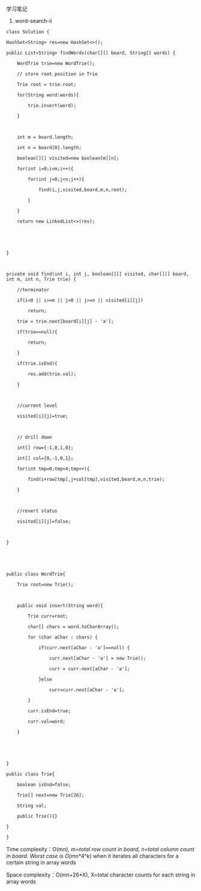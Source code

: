    学习笔记
   1. word-search-ii
    
    class Solution {

    HashSet<String> res=new HashSet<>();

    public List<String> findWords(char[][] board, String[] words) {

        WordTrie trie=new WordTrie();

		// store root position in Trie

        Trie root = trie.root;

        for(String word:words){

            trie.insert(word);

        }



        int m = board.length;

        int n = board[0].length;

        boolean[][] visited=new boolean[m][n];

        for(int i=0;i<m;i++){

            for(int j=0;j<n;j++){

                find(i,j,visited,board,m,n,root);

            }

        }

        return new LinkedList<>(res);





    }



    private void find(int i, int j, boolean[][] visited, char[][] board, int m, int n, Trie trie) {

		//terminator

        if(i<0 || i>=m || j<0 || j>=n || visited[i][j])

            return;

        trie = trie.next[board[i][j] - 'a'];

        if(trie==null){

            return;

        }

        if(trie.isEnd){

            res.add(trie.val);

        }

		

		//current level

        visited[i][j]=true;



		// drill down

        int[] row={-1,0,1,0};

        int[] col={0,-1,0,1};

        for(int tmp=0;tmp<4;tmp++){

            find(i+row[tmp],j+col[tmp],visited,board,m,n,trie);

        }

		

		//revert status

        visited[i][j]=false;



    }





    public class WordTrie{

        Trie root=new Trie();



        public void insert(String word){

            Trie curr=root;

            char[] chars = word.toCharArray();

            for (char aChar : chars) {

                if(curr.next[aChar - 'a']==null) {

                    curr.next[aChar - 'a'] = new Trie();

                    curr = curr.next[aChar - 'a'];

                }else

                    curr=curr.next[aChar - 'a'];

            }

            curr.isEnd=true;

            curr.val=word;

        }





    }

    public class Trie{

        boolean isEnd=false;

        Trie[] next=new Trie[26];

        String val;

        public Trie(){}

    }

    }



	
Time complexity：O(m*n), m=total row count in board, n=total column count in board. Worst case is O(m*n*4^k) when it iterates all characters for a certain string in array words 

Space complexity：O(mn+26*X), X=total character counts for each string in array words

